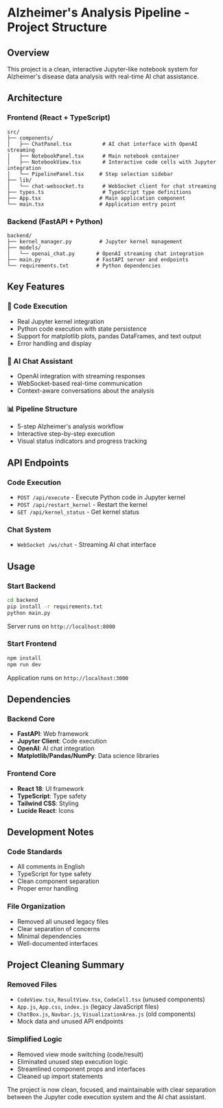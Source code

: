 # Alzheimer's Analysis Pipeline - Project Structure

## Overview
This project is a clean, interactive Jupyter-like notebook system for Alzheimer's disease data analysis with real-time AI chat assistance.

## Architecture

### Frontend (React + TypeScript)
```
src/
├── components/
│   ├── ChatPanel.tsx          # AI chat interface with OpenAI streaming
│   ├── NotebookPanel.tsx      # Main notebook container
│   ├── NotebookView.tsx       # Interactive code cells with Jupyter integration
│   └── PipelinePanel.tsx     # Step selection sidebar
├── lib/
│   └── chat-websocket.ts      # WebSocket client for chat streaming
├── types.ts                   # TypeScript type definitions
├── App.tsx                   # Main application component
└── main.tsx                  # Application entry point
```

### Backend (FastAPI + Python)
```
backend/
├── kernel_manager.py         # Jupyter kernel management
├── models/
│   └── openai_chat.py       # OpenAI streaming chat integration
├── main.py                  # FastAPI server and endpoints
└── requirements.txt         # Python dependencies
```

## Key Features

### 🔬 Code Execution
- Real Jupyter kernel integration
- Python code execution with state persistence
- Support for matplotlib plots, pandas DataFrames, and text output
- Error handling and display

### 💬 AI Chat Assistant
- OpenAI integration with streaming responses
- WebSocket-based real-time communication
- Context-aware conversations about the analysis

### 📊 Pipeline Structure
- 5-step Alzheimer's analysis workflow
- Interactive step-by-step execution
- Visual status indicators and progress tracking

## API Endpoints

### Code Execution
- `POST /api/execute` - Execute Python code in Jupyter kernel
- `POST /api/restart_kernel` - Restart the kernel
- `GET /api/kernel_status` - Get kernel status

### Chat System
- `WebSocket /ws/chat` - Streaming AI chat interface

## Usage

### Start Backend
```bash
cd backend
pip install -r requirements.txt
python main.py
```
Server runs on `http://localhost:8000`

### Start Frontend
```bash
npm install
npm run dev
```
Application runs on `http://localhost:3000`

## Dependencies

### Backend Core
- **FastAPI**: Web framework
- **Jupyter Client**: Code execution
- **OpenAI**: AI chat integration
- **Matplotlib/Pandas/NumPy**: Data science libraries

### Frontend Core
- **React 18**: UI framework
- **TypeScript**: Type safety
- **Tailwind CSS**: Styling
- **Lucide React**: Icons

## Development Notes

### Code Standards
- All comments in English
- TypeScript for type safety
- Clean component separation
- Proper error handling

### File Organization
- Removed all unused legacy files
- Clear separation of concerns
- Minimal dependencies
- Well-documented interfaces

## Project Cleaning Summary

### Removed Files
- `CodeView.tsx`, `ResultView.tsx`, `CodeCell.tsx` (unused components)
- `App.js`, `App.css`, `index.js` (legacy JavaScript files)
- `ChatBox.js`, `Navbar.js`, `VisualizationArea.js` (old components)
- Mock data and unused API endpoints

### Simplified Logic
- Removed view mode switching (code/result)
- Eliminated unused step execution logic
- Streamlined component props and interfaces
- Cleaned up import statements

The project is now clean, focused, and maintainable with clear separation between the Jupyter code execution system and the AI chat assistant.